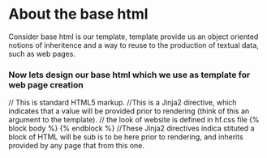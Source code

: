 # About the base html

Consider base html is our template, template provide us an object oriented notions of inheritence and a way to reuse to the production of textual data, such as web pages.

### Now lets design our base html which we use as template for web page creation

<!doctype html> // This is standard HTML5 markup.
<html>
<head>
<title>{{ the_title }}</title> //This is a Jinja2 directive, which indicates that a value will be provided prior to rendering (think of this an argument to the template).

<link rel="stylesheet" href="static/hf.css" /> // the look of website is defined in hf.css file
</head>
<body>
{% block body %}
{% endblock %} //These Jinja2 directives indica stituted a block of HTML will be sub is to be here prior to rendering, and inherits provided by any page that from this one.
</body>
</html>

